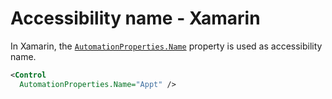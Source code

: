 # Accessibility name - Xamarin

In Xamarin, the [`AutomationProperties.Name`](https://docs.microsoft.com/en-us/xamarin/xamarin-forms/app-fundamentals/accessibility/automation-properties#automationpropertiesname) property is used as accessibility name.

```xml
<Control
  AutomationProperties.Name="Appt" />
```
